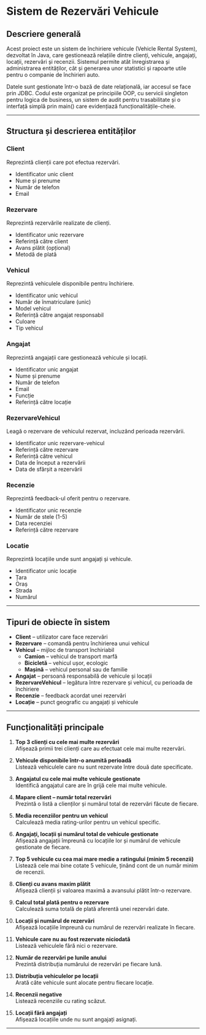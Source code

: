 # Sistem de Rezervări Vehicule

## Descriere generală
Acest proiect este un sistem de închiriere vehicule (Vehicle Rental System), dezvoltat în Java, care gestionează relațiile dintre clienți, vehicule, angajați, locații, rezervări și recenzii. Sistemul permite atât înregistrarea și administrarea entităților, cât și generarea unor statistici și rapoarte utile pentru o companie de închirieri auto.

Datele sunt gestionate într-o bază de date relațională, iar accesul se face prin JDBC. Codul este organizat pe principiile OOP, cu servicii singleton pentru logica de business, un sistem de audit pentru trasabilitate și o interfață simplă prin main() care evidențiază funcționalitățile-cheie.

---

## Structura și descrierea entităților

### Client
Reprezintă clienții care pot efectua rezervări.
- Identificator unic client
- Nume și prenume
- Număr de telefon
- Email

### Rezervare
Reprezintă rezervările realizate de clienți.
- Identificator unic rezervare
- Referință către client
- Avans plătit (opțional)
- Metodă de plată

### Vehicul
Reprezintă vehiculele disponibile pentru închiriere.
- Identificator unic vehicul
- Număr de înmatriculare (unic)
- Model vehicul
- Referință către angajat responsabil
- Culoare
- Tip vehicul

### Angajat
Reprezintă angajații care gestionează vehicule și locații.
- Identificator unic angajat
- Nume și prenume
- Număr de telefon
- Email
- Funcție
- Referință către locație

### RezervareVehicul
Leagă o rezervare de vehiculul rezervat, incluzând perioada rezervării.
- Identificator unic rezervare-vehicul
- Referință către rezervare
- Referință către vehicul
- Data de început a rezervării
- Data de sfârșit a rezervării

### Recenzie
Reprezintă feedback-ul oferit pentru o rezervare.
- Identificator unic recenzie
- Număr de stele (1-5)
- Data recenziei
- Referință către rezervare

### Locatie
Reprezintă locațiile unde sunt angajați și vehicule.
- Identificator unic locație
- Țara
- Oraș
- Strada
- Numărul

---

## Tipuri de obiecte în sistem

- **Client** – utilizator care face rezervări  
- **Rezervare** – comandă pentru închirierea unui vehicul  
- **Vehicul** – mijloc de transport închiriabil  
  - **Camion** – vehicul de transport marfă  
  - **Bicicletă** – vehicul ușor, ecologic  
  - **Mașină** – vehicul personal sau de familie  
- **Angajat** – persoană responsabilă de vehicule și locații  
- **RezervareVehicul** – legătura între rezervare și vehicul, cu perioada de închiriere  
- **Recenzie** – feedback acordat unei rezervări  
- **Locație** – punct geografic cu angajați și vehicule  

---

## Funcționalități principale

1. **Top 3 clienți cu cele mai multe rezervări**  
   Afișează primii trei clienți care au efectuat cele mai multe rezervări.

2. **Vehicule disponibile într-o anumită perioadă**  
   Listează vehiculele care nu sunt rezervate între două date specificate.

3. **Angajatul cu cele mai multe vehicule gestionate**  
   Identifică angajatul care are în grijă cele mai multe vehicule.

4. **Mapare client – număr total rezervări**  
   Prezintă o listă a clienților și numărul total de rezervări făcute de fiecare.

5. **Media recenziilor pentru un vehicul**  
   Calculează media rating-urilor pentru un vehicul specific.

6. **Angajați, locații și numărul total de vehicule gestionate**  
   Afișează angajații împreună cu locațiile lor și numărul de vehicule gestionate de fiecare.

7. **Top 5 vehicule cu cea mai mare medie a ratingului (minim 5 recenzii)**  
   Listează cele mai bine cotate 5 vehicule, ținând cont de un număr minim de recenzii.

8. **Clienți cu avans maxim plătit**  
   Afișează clienții și valoarea maximă a avansului plătit într-o rezervare.

9. **Calcul total plată pentru o rezervare**  
   Calculează suma totală de plată aferentă unei rezervări date.

10. **Locații și numărul de rezervări**  
    Afișează locațiile împreună cu numărul de rezervări realizate în fiecare.

11. **Vehicule care nu au fost rezervate niciodată**  
    Listează vehiculele fără nici o rezervare.

12. **Număr de rezervări pe lunile anului**  
    Prezintă distribuția numărului de rezervări pe fiecare lună.

13. **Distribuția vehiculelor pe locații**  
    Arată câte vehicule sunt alocate pentru fiecare locație.

14. **Recenzii negative**  
    Listează recenziile cu rating scăzut.

15. **Locații fără angajați**  
    Afișează locațiile unde nu sunt angajați asignați.

---

